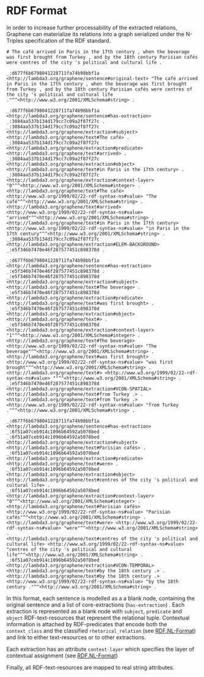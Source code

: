 # RDF Format

In order to increase further processability of the extracted relations, Graphene can materialize its relations into a graph serialized under the N-Triples specification of the RDF standard.

```
# The café arrived in Paris in the 17th century , when the beverage was first brought from Turkey , and by the 18th century Parisian cafés were centres of the city 's political and cultural life .
 
_:d677f6b6798041228711fa74b98bbf1a <http://lambda3.org/graphene/sentence#original-text> "The café arrived in Paris in the 17th century , when the beverage was first brought from Turkey , and by the 18th century Parisian cafés were centres of the city 's political and cultural life ."^^<http://www.w3.org/2001/XMLSchema#string> .
 
_:d677f6b6798041228711fa74b98bbf1a <http://lambda3.org/graphene/sentence#has-extraction> _:3084aa537b134d179cc7c09a2f87f27c .
_:3084aa537b134d179cc7c09a2f87f27c <http://lambda3.org/graphene/extraction#subject> <http://lambda3.org/graphene/text#The café> .
_:3084aa537b134d179cc7c09a2f87f27c <http://lambda3.org/graphene/extraction#predicate> <http://lambda3.org/graphene/text#arrived> .
_:3084aa537b134d179cc7c09a2f87f27c <http://lambda3.org/graphene/extraction#object> <http://lambda3.org/graphene/text#in Paris in the 17th century> .
_:3084aa537b134d179cc7c09a2f87f27c <http://lambda3.org/graphene/extraction#context-layer> "0"^^<http://www.w3.org/2001/XMLSchema#integer> .
<http://lambda3.org/graphene/text#The café> <http://www.w3.org/1999/02/22-rdf-syntax-ns#value> "The café"^^<http://www.w3.org/2001/XMLSchema#string> .
<http://lambda3.org/graphene/text#arrived> <http://www.w3.org/1999/02/22-rdf-syntax-ns#value> "arrived"^^<http://www.w3.org/2001/XMLSchema#string> .
<http://lambda3.org/graphene/text#in Paris in the 17th century> <http://www.w3.org/1999/02/22-rdf-syntax-ns#value> "in Paris in the 17th century"^^<http://www.w3.org/2001/XMLSchema#string> .
_:3084aa537b134d179cc7c09a2f87f27c <http://lambda3.org/graphene/extraction#ELEM-BACKGROUND> _:e5f346b7470e46f287577451c898378d .
 
_:d677f6b6798041228711fa74b98bbf1a <http://lambda3.org/graphene/sentence#has-extraction> _:e5f346b7470e46f287577451c898378d .
_:e5f346b7470e46f287577451c898378d <http://lambda3.org/graphene/extraction#subject> <http://lambda3.org/graphene/text#The beverage> .
_:e5f346b7470e46f287577451c898378d <http://lambda3.org/graphene/extraction#predicate> <http://lambda3.org/graphene/text#was first brought> .
_:e5f346b7470e46f287577451c898378d <http://lambda3.org/graphene/extraction#object> <http://lambda3.org/graphene/text#> .
_:e5f346b7470e46f287577451c898378d <http://lambda3.org/graphene/extraction#context-layer> "1"^^<http://www.w3.org/2001/XMLSchema#integer> .
<http://lambda3.org/graphene/text#The beverage> <http://www.w3.org/1999/02/22-rdf-syntax-ns#value> "The beverage"^^<http://www.w3.org/2001/XMLSchema#string> .
<http://lambda3.org/graphene/text#was first brought> <http://www.w3.org/1999/02/22-rdf-syntax-ns#value> "was first brought"^^<http://www.w3.org/2001/XMLSchema#string> .
<http://lambda3.org/graphene/text#> <http://www.w3.org/1999/02/22-rdf-syntax-ns#value> ""^^<http://www.w3.org/2001/XMLSchema#string> .
_:e5f346b7470e46f287577451c898378d <http://lambda3.org/graphene/extraction#VCON-SPATIAL> <http://lambda3.org/graphene/text#from Turkey .> .
<http://lambda3.org/graphene/text#from Turkey .> <http://www.w3.org/1999/02/22-rdf-syntax-ns#value> "from Turkey ."^^<http://www.w3.org/2001/XMLSchema#string> .
 
_:d677f6b6798041228711fa74b98bbf1a <http://lambda3.org/graphene/sentence#has-extraction> _:6f51a07ceb914c1096b64592a5078bed .
_:6f51a07ceb914c1096b64592a5078bed <http://lambda3.org/graphene/extraction#subject> <http://lambda3.org/graphene/text#Parisian cafés> .
_:6f51a07ceb914c1096b64592a5078bed <http://lambda3.org/graphene/extraction#predicate> <http://lambda3.org/graphene/text#were> .
_:6f51a07ceb914c1096b64592a5078bed <http://lambda3.org/graphene/extraction#object> <http://lambda3.org/graphene/text#centres of the city 's political and cultural life> .
_:6f51a07ceb914c1096b64592a5078bed <http://lambda3.org/graphene/extraction#context-layer> "0"^^<http://www.w3.org/2001/XMLSchema#integer> .
<http://lambda3.org/graphene/text#Parisian cafés> <http://www.w3.org/1999/02/22-rdf-syntax-ns#value> "Parisian cafés"^^<http://www.w3.org/2001/XMLSchema#string> .
<http://lambda3.org/graphene/text#were> <http://www.w3.org/1999/02/22-rdf-syntax-ns#value> "were"^^<http://www.w3.org/2001/XMLSchema#string> .
<http://lambda3.org/graphene/text#centres of the city 's political and cultural life> <http://www.w3.org/1999/02/22-rdf-syntax-ns#value> "centres of the city 's political and cultural life"^^<http://www.w3.org/2001/XMLSchema#string> .
_:6f51a07ceb914c1096b64592a5078bed <http://lambda3.org/graphene/extraction#VCON-TEMPORAL> <http://lambda3.org/graphene/text#by the 18th century .> .
<http://lambda3.org/graphene/text#by the 18th century .> <http://www.w3.org/1999/02/22-rdf-syntax-ns#value> "by the 18th century ."^^<http://www.w3.org/2001/XMLSchema#string> .
```

In this format, each sentence is modelled as a a blank node, containing the original sentence and a list of core-extractions (`has-extraction`) . Each extraction is represented as a blank node with `subject`, `predicate` and `object` RDF-text-resources that represent the relational tuple. Contextual information is attached by RDF-predicates that encode both the `context_class` and the classified `rhetorical_relation` (see [RDF.NL-Format](wiki/RDF.NL-Format.md)) and link to either text-resources or to other extractions.

Each extraction has an attribute `context-layer` which specifies the layer of contextual assignment (see [RDF.NL-Format](wiki/RDF.NL-Format.md))

Finally, all RDF-text-resources are mapped to real string attributes.

